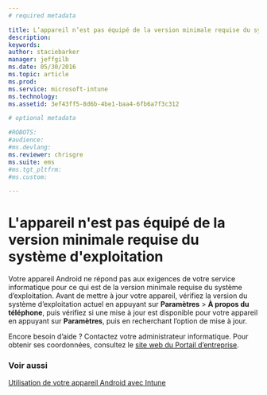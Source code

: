 ```yaml
---
# required metadata

title: L’appareil n’est pas équipé de la version minimale requise du système d’exploitation | Microsoft Intune
description:
keywords:
author: staciebarker
manager: jeffgilb
ms.date: 05/30/2016
ms.topic: article
ms.prod:
ms.service: microsoft-intune
ms.technology:
ms.assetid: 3ef43ff5-8d6b-4be1-baa4-6fb6a7f3c312

# optional metadata

#ROBOTS:
#audience:
#ms.devlang:
ms.reviewer: chrisgre
ms.suite: ems
#ms.tgt_pltfrm:
#ms.custom:

---
```



# L'appareil n'est pas équipé de la version minimale requise du système d'exploitation

Votre appareil Android ne répond pas aux exigences de votre service informatique pour ce qui est de la version minimale requise du système d’exploitation. Avant de mettre à jour votre appareil, vérifiez la version du système d’exploitation actuel en appuyant sur **Paramètres** &gt; **À propos du téléphone**, puis vérifiez si une mise à jour est disponible pour votre appareil en appuyant sur **Paramètres**, puis en recherchant l’option de mise à jour.

Encore besoin d’aide ? Contactez votre administrateur informatique. Pour obtenir ses coordonnées, consultez le [site web du Portail d’entreprise](http://portal.manage.microsoft.com).

### Voir aussi
[Utilisation de votre appareil Android avec Intune](using-your-android-device-with-intune.md)

<!--HONumber=Jun16_HO2-->


